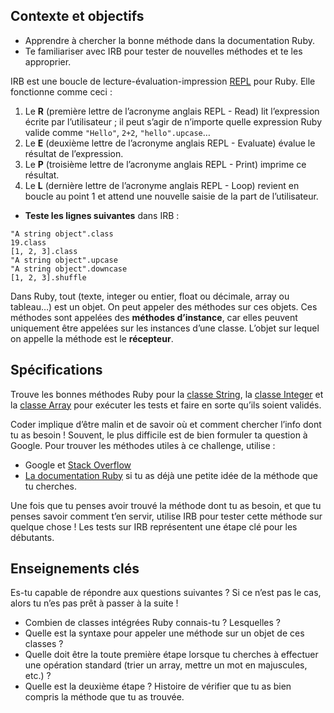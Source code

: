 ## Contexte et objectifs

- Apprendre à chercher la bonne méthode dans la documentation Ruby.
- Te familiariser avec IRB pour tester de nouvelles méthodes et te les approprier.

IRB est une boucle de lecture-évaluation-impression [REPL](http://en.wikipedia.org/wiki/Read%E2%80%93eval%E2%80%93print_loop) pour Ruby. Elle fonctionne comme ceci :

1.  Le **R** (première lettre de l’acronyme anglais REPL - Read) lit l’expression écrite par l’utilisateur ; il peut s’agir de n’importe quelle expression Ruby valide comme `"Hello"`, `2+2`, `"hello".upcase`…
2.  Le **E** (deuxième lettre de l’acronyme anglais REPL - Evaluate) évalue le résultat de l’expression.
3.  Le **P** (troisième lettre de l’acronyme anglais REPL - Print) imprime ce résultat.
4.  Le **L** (dernière lettre de l’acronyme anglais REPL - Loop) revient en boucle au point 1 et attend une nouvelle saisie de la part de l’utilisateur.

- **Teste les lignes suivantes** dans IRB :

``` {.ruby}
"A string object".class
19.class
[1, 2, 3].class
"A string object".upcase
"A string object".downcase
[1, 2, 3].shuffle
```

Dans Ruby, tout (texte, integer ou entier, float ou décimale, array ou tableau…) est un objet. On peut appeler des méthodes sur ces objets. Ces méthodes sont appelées des **méthodes d’instance**, car elles peuvent uniquement être appelées sur les instances d’une classe. L’objet sur lequel on appelle la méthode est le **récepteur**.

## Spécifications

Trouve les bonnes méthodes Ruby pour la [classe String](http://ruby-doc.org/core-2.5.3/String.html), la [classe Integer](http://ruby-doc.org/core-2.5.3/Integer.html) et la [classe Array](http://ruby-doc.org/core-2.5.3/Array.html) pour exécuter les tests et faire en sorte qu’ils soient validés.

Coder implique d’être malin et de savoir où et comment chercher l’info dont tu as besoin ! Souvent, le plus difficile est de bien formuler ta question à Google. Pour trouver les méthodes utiles à ce challenge, utilise :

- Google et [Stack Overflow](http://stackoverflow.com/)
- [La documentation Ruby](http://ruby-doc.org) si tu as déjà une petite idée de la méthode que tu cherches.

Une fois que tu penses avoir trouvé la méthode dont tu as besoin, et que tu penses savoir comment t’en servir, utilise IRB pour tester cette méthode sur quelque chose ! Les tests sur IRB représentent une étape clé pour les débutants.

## Enseignements clés

Es-tu capable de répondre aux questions suivantes ? Si ce n’est pas le cas, alors tu n’es pas prêt à passer à la suite !

- Combien de classes intégrées Ruby connais-tu ? Lesquelles ?
- Quelle est la syntaxe pour appeler une méthode sur un objet de ces classes ?
- Quelle doit être la toute première étape lorsque tu cherches à effectuer une opération standard (trier un array, mettre un mot en majuscules, etc.) ?
- Quelle est la deuxième étape ? Histoire de vérifier que tu as bien compris la méthode que tu as trouvée.


